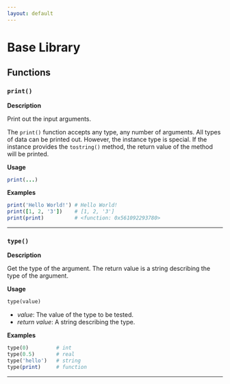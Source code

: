 ```yaml
---
layout: default
---
```


# Base Library

## Functions

### `print()`

**Description**

Print out the input arguments.

The `print()` function accepts any type, any number of arguments. All types of data can be printed out. However, the instance type is special. If the instance provides the `tostring()` method, the return value of the method will be printed.

**Usage**

``` ruby
print(...)
```

**Examples**

``` ruby
print('Hello World!') # Hello World!
print([1, 2, '3'])    # [1, 2, '3']
print(print)          # <function: 0x561092293780>
```

---

### `type()`

**Description**

Get the type of the argument. The return value is a string describing the type of the argument.

**Usage**

``` ruby
type(value)
```

* *value*: The value of the type to be tested.
* *return value*: A string describing the type.

**Examples**

``` ruby
type(0)         # int
type(0.5)       # real
type('hello')   # string
type(print)     # function
```

---


